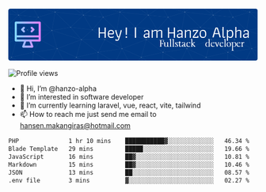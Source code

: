 ![Header](./github-header-image.png)

![Profile views](https://gpvc.arturio.dev/hanzo-alpha)

- 👋 Hi, I’m @hanzo-alpha
- 👀 I’m interested in software developer
- 🌱 I’m currently learning laravel, vue, react, vite, tailwind
- 📫 How to reach me just send me email to hansen.makangiras@hotmail.com 

<!---
hanzo-alpha/hanzo-alpha is a ✨ special ✨ repository because its `README.md` (this file) appears on your GitHub profile.
You can click the Preview link to take a look at your changes.
--->

<!--START_SECTION:waka-->

```text
PHP              1 hr 10 mins    ███████████▓░░░░░░░░░░░░░   46.34 %
Blade Template   29 mins         █████░░░░░░░░░░░░░░░░░░░░   19.66 %
JavaScript       16 mins         ██▓░░░░░░░░░░░░░░░░░░░░░░   10.81 %
Markdown         15 mins         ██▓░░░░░░░░░░░░░░░░░░░░░░   10.46 %
JSON             13 mins         ██░░░░░░░░░░░░░░░░░░░░░░░   08.57 %
.env file        3 mins          ▓░░░░░░░░░░░░░░░░░░░░░░░░   02.27 %
```

<!--END_SECTION:waka-->
